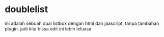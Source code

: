 # doublelist
ini adalah sebuah dual listbox dengan html dan jaascript, tanpa tambahan plugin. jadi kita bissa edit ini lebih leluasa

